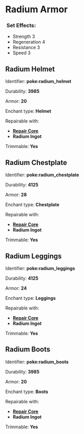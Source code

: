 # Radium Armor

### <img src="https://github.com/user-attachments/assets/53329be8-f7e5-4c01-b7e4-a27b567c7998" alt="" data-size="line"> Set Effects:

* Strength 3
* Regeneration 4
* Resistance 3
* Speed 3

## Radium Helmet

Identifier: **poke:radium\_helmet**

Durability: **3985**

Armor: **20**

Enchant type: **Helmet**

Repairable with:

* [**Repair Core**](https://pfewiki.gitbook.io/home/items/cores/repair-core)
* **Radium Ingot**

Trimmable: **Yes**

## Radium Chestplate

Identifier: **poke:radium\_chestplate**

Durability: **4125**

Armor: **28**

Enchant type: **Chestplate**

Repairable with:

* [**Repair Core**](https://pfewiki.gitbook.io/home/items/cores/repair-core)
* **Radium Ingot**

Trimmable: **Yes**

## Radium Leggings

Identifier: **poke:radium\_leggings**

Durability: **4125**

Armor: **24**

Enchant type: **Leggings**

Repairable with:

* [**Repair Core**](https://pfewiki.gitbook.io/home/items/cores/repair-core)
* **Radium Ingot**

Trimmable: **Yes**

## Radium Boots

Identifier: **poke:radium\_boots**

Durability: **3985**

Armor: **20**

Enchant type: **Boots**

Repairable with:

* [**Repair Core**](https://pfewiki.gitbook.io/home/items/cores/repair-core)
* **Radium Ingot**

Trimmable: **Yes**
